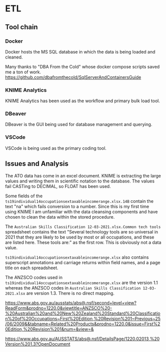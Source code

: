 # ETL

## Tool chain

### Docker

Docker hosts the MS SQL database in which the data is being loaded and cleaned.

Many thanks to "DBA From the Cold" whose docker compose scripts saved me a ton of work.
https://github.com/dbafromthecold/SqlServerAndContainersGuide

### KNIME Analytics

KNIME Analytics has been used as the workflow and primary bulk load tool.

### DBeaver

DBeaver is the GUI being used for database management and querying.

### VSCode

VSCode is being used as the primary coding tool.

## Issues and Analysis

The ATO data has come in an excel document. KNIME is extracting the large values and writing them in scientific notation to the database. The values fail CASTing to DECIMAL, so FLOAT has been used.

Some fields of the ```ts19individual14occupationsextaxableincomerange.xlsx.14B``` contain the text "na" which fails conversion to a number. Since this is my first time using KNIME I am unfamiliar with the data cleansing components and have chosen to clean the data within the stored procedure. 

The ```Australian Skills Classification 12-03-2021.xlsx.Common tech tools``` spreadsheet contains the text "Several technology tools are so universal in 2021 that they are likely to be used by most or all occupations, and these are listed here. These tools are:" as the first row. This is obviously not a data value.

```ts19individual14occupationsextaxableincomerange.xlsx``` also contains superscript annotations and carriage returns within field names, and a page title on each spreadsheet. 

The ANZSCO codes used in ```ts19individual14occupationsextaxableincomerange.xlsx``` are the version 1.1 whereas the ANZSCO codes in ```Australian Skills Classification 12-03-2021.xlsx``` are version 1.3. There is no direct mapping.

https://www.abs.gov.au/ausstats/abs@.nsf/second+level+view?ReadForm&prodno=1220.0&viewtitle=ANZSCO%20-%20Australian%20and%20New%20Zealand%20Standard%20Classification%20of%20Occupations~First%20Edition,%20Revision%201~Previous~25/06/2009&&tabname=Related%20Products&prodno=1220.0&issue=First%20Edition,%20Revision%201&num=&view=&

https://www.abs.gov.au/AUSSTATS/abs@.nsf/DetailsPage/1220.02013,%20Version%201.3?OpenDocument
